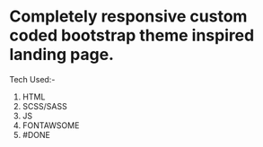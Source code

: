 # Completely responsive custom coded bootstrap theme inspired landing page.
Tech Used:-
1. HTML
2. SCSS/SASS
3. JS
4. FONTAWSOME
5. #DONE
